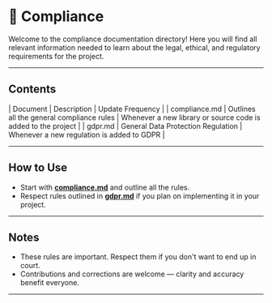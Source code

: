 <!--
START OF docs/compliance/README.md

Purpose:
Outline project compliance including legal, ethical, and regulatory aspects.

Update Frequency:
Update this README whenever new compliance rules is added to the project.

Location: docs/compliance/README.md
-->

# 📡 Compliance

Welcome to the compliance documentation directory!
Here you will find all relevant information needed to learn about the legal, ethical, and regulatory requirements for the project.

---

## Contents

| Document      | Description                               | Update Frequency                                              |
| compliance.md | Outlines all the general compliance rules | Whenever a new library or source code is added to the project |
| gdpr.md       | General Data Protection Regulation        | Whenever a new regulation is added to GDPR                                                              |

---

## How to Use

- Start with **[compliance.md](compliance.md)** and outline all the rules.
- Respect rules outlined in **[gdpr.md](gdpr.md)** if you plan on implementing it in your project.

---

## Notes

- These rules are important. Respect them if you don't want to end up in court.
- Contributions and corrections are welcome — clarity and accuracy benefit everyone.

---

<!-- END OF docs/compliance/README.md -->
